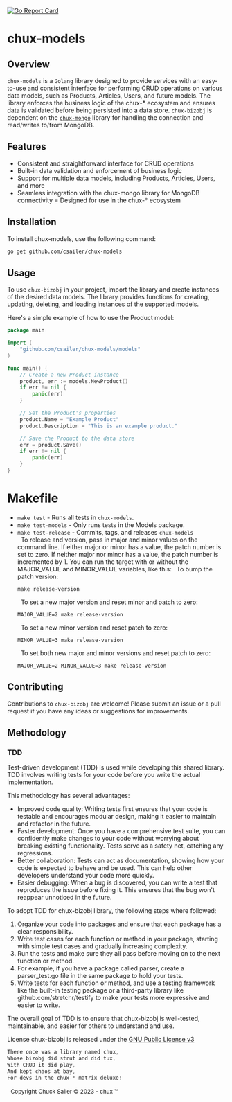 [![Go Report Card](https://goreportcard.com/badge/github.com/csailer/chux-bizobj)](https://goreportcard.com/report/github.com/csailer/chux-bizobj)
# chux-models


## Overview
`chux-models` is a `Golang` library designed to provide services with an easy-to-use and consistent interface for performing CRUD operations on various data models, 
such as Products, Articles, Users, and future models. The library enforces the business logic of the chux-* ecosystem and ensures data is validated before being persisted 
into a data store. `chux-bizobj` is dependent on the [`chux-mongo`](https://github.com/csailer/chux-mongo) library for handling the connection and read/writes to/from MongoDB.

## Features
- Consistent and straightforward interface for CRUD operations
- Built-in data validation and enforcement of business logic
- Support for multiple data models, including Products, Articles, Users, and more
- Seamless integration with the chux-mongo library for MongoDB connectivity
= Designed for use in the chux-* ecosystem
## Installation
To install chux-models, use the following command:

```sh
go get github.com/csailer/chux-models
```
## Usage
To use `chux-bizobj` in your project, import the library and create instances of the desired data models. The library provides functions for creating, updating, deleting, and loading instances of the supported models.

Here's a simple example of how to use the Product model:

```go
package main

import (
    "github.com/csailer/chux-models/models"
)

func main() {
    // Create a new Product instance
    product, err := models.NewProduct()
    if err != nil {
        panic(err)
    }

    // Set the Product's properties
    product.Name = "Example Product"
    product.Description = "This is an example product."

    // Save the Product to the data store
    err = product.Save()
    if err != nil {
        panic(err)
    }
}

```
# Makefile

- `make test` - Runs all tests in `chux-models`.
- `make test-models` - Only runs tests in the Models package.
- `make test-release` - Commits, tags, and releases `chux-models`  
   &nbsp; 
   To release and version, pass in major and minor values on the command line. If either major or minor has a value, the patch number is set to zero. If neither major nor minor has a value, the patch number is incremented by 1.
   You can run the target with or without the MAJOR_VALUE and MINOR_VALUE variables, like this:
   &nbsp; 
   To bump the patch version:
   ```shell
   make release-version
   ```
   &nbsp; 
   To set a new major version and reset minor and patch to zero:
   ```shell
   MAJOR_VALUE=2 make release-version
   ```
   &nbsp; 
   To set a new minor version and reset patch to zero:
   ```shell
   MINOR_VALUE=3 make release-version 
   ```
   &nbsp; 
   To set both new major and minor versions and reset patch to zero:
   ```shell
   MAJOR_VALUE=2 MINOR_VALUE=3 make release-version 
   ``` 
## Contributing
Contributions to `chux-bizobj` are welcome! Please submit an issue or a pull request if you have any ideas or suggestions for improvements.



## Methodology
### TDD
Test-driven development (TDD) is used while developing this shared library. TDD involves writing tests for your code before you write the actual implementation. 

This methodology has several advantages:

- Improved code quality: Writing tests first ensures that your code is testable and encourages modular design, making it easier to maintain and refactor in the future.
- Faster development: Once you have a comprehensive test suite, you can confidently make changes to your code without worrying about breaking existing functionality. Tests serve as a safety net, catching any regressions.
- Better collaboration: Tests can act as documentation, showing how your code is expected to behave and be used. This can help other developers understand your code more quickly.
- Easier debugging: When a bug is discovered, you can write a test that reproduces the issue before fixing it. This ensures that the bug won't reappear unnoticed in the future.

To adopt TDD for chux-bizobj library, the following steps where followed:

1. Organize your code into packages and ensure that each package has a clear responsibility.
2. Write test cases for each function or method in your package, starting with simple test cases and gradually increasing complexity.
3. Run the tests and make sure they all pass before moving on to the next function or method.
4. For example, if you have a package called parser, create a parser_test.go file in the same package to hold your tests. 
5. Write tests for each function or method, and use a testing framework like the built-in testing package or a third-party library like github.com/stretchr/testify to make your tests more expressive and easier to write.

The overall goal of TDD is to ensure that chux-bizobj is well-tested, maintainable, and easier for others to understand and use.

License
chux-bizobj is released under the [GNU Public License v3](https://www.gnu.org/licenses/gpl-3.0.en.html)
&nbsp;
```go
There once was a library named chux,
Whose bizobj did strut and did tux,
With CRUD it did play,
And kept chaos at bay,
For devs in the chux-* matrix deluxe!
```
&nbsp;
<font size="2">Copyright Chuck Sailer &copy; 2023 - chux &trade;</font>
